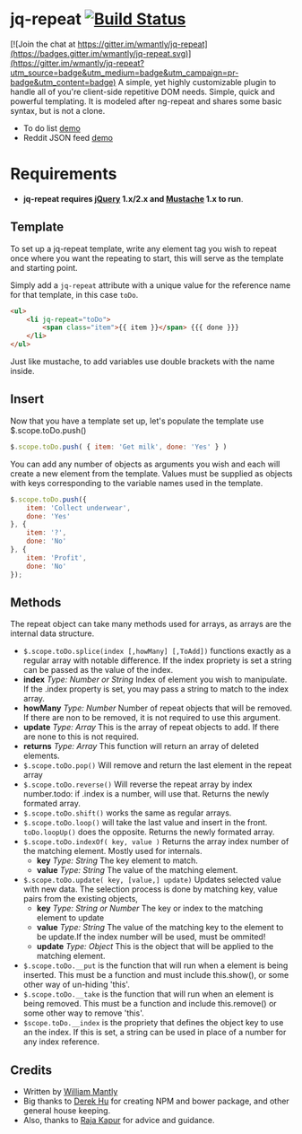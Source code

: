 # jq-repeat [![Build Status](https://travis-ci.org/wmantly/jq-repeat.svg)](https://travis-ci.org/wmantly/jq-repeat)

[![Join the chat at https://gitter.im/wmantly/jq-repeat](https://badges.gitter.im/wmantly/jq-repeat.svg)](https://gitter.im/wmantly/jq-repeat?utm_source=badge&utm_medium=badge&utm_campaign=pr-badge&utm_content=badge)
A simple, yet highly customizable plugin to handle all of you're client-side repetitive DOM needs. Simple, quick and powerful templating. It is modeled after ng-repeat and shares some basic syntax, but is not a clone.

* To do list [demo](http://jsfiddle.net/wmantly/nLj6nr4q/)
* Reddit JSON feed [demo](http://jsfiddle.net/wmantly/sge3zr28/)

# Requirements 

* __jq-repeat requires [jQuery](http://jquery.com/) 1.x/2.x and [Mustache](https://github.com/janl/mustache.js) 1.x to run__.

## Template
To set up a jq-repeat template, write any element tag you wish to repeat once where you want the repeating to start, this will serve as the template and starting point.

Simply add a `jq-repeat` attribute with a unique value for the reference name for that template, in this case `toDo`. 
```html
<ul>
    <li jq-repeat="toDo">
        <span class="item">{{ item }}</span> {{{ done }}}
    </li>
</ul>
```
Just like mustache, to add variables use double brackets with the name inside.

## Insert
Now that you have a template set up, let's populate the template use $.scope.toDo.push()
```javaScript
$.scope.toDo.push( { item: 'Get milk', done: 'Yes' } )
```
You can add any number of objects as arguments you wish and each will create a new element from the template. Values must be supplied as objects with keys corresponding to the variable names used in the template.
```javaScript
$.scope.toDo.push({
    item: 'Collect underwear',
    done: 'Yes'
}, {
    item: '?',
    done: 'No'
}, {
    item: 'Profit',
    done: 'No'
});
```
## Methods
The repeat object can take many methods used for arrays, as arrays are the internal data structure.

* `$.scope.toDo.splice(index [,howMany] [,ToAdd])` functions exactly as a regular array with notable difference. If the index propriety is set a string can be passed as the value of the index.
 * **index** *Type: Number or String*
    Index of element you wish to manipulate. If the .index property is set, you may pass a string to match to the index array.
 * **howMany** *Type: Number*
    Number of repeat objects that will be removed. If there are non to be removed, it is not required to use this argument.
 * **update** *Type: Array*
    This is the array of repeat objects to add. If there are none to this is not required.
 * **returns** *Type: Array*
    This function will return an array of deleted elements.
* `$.scope.toDo.pop()` Will remove and return the last element in the repeat array
* `$.scope.toDo.reverse()` Will reverse the repeat array by index number.todo: if .index is a number, will use that. Returns the newly formated array.
* `$.scope.toDo.shift()` works the same as regular arrays.
* `$.scope.toDo.loop()` will take the last value and insert in the front. `toDo.loopUp()` does the opposite. Returns the newly formated array.
* `$.scope.toDo.indexOf( key, value )` Returns the array index number of the matching element. Mostly used for internals.
  * **key** *Type: String*
    The key element to match.
  * **value** *Type: String*
    The value of the matching element.
* `$.scope.toDo.update( key, [value,] update)` Updates selected value with new data. The selection process is done by matching key, value pairs from the existing objects,
  * **key** *Type: String or Number*
    The key or index to the matching element to update
  * **value** *Type: String*
    The value of the matching key to the element to be update.If the index number will be used, must be ommited!
  * **update** *Type: Object*
    This is the object that will be applied to the matching element.
* `$.scope.toDo.__put` is the function that will run when a element is being inserted. This must be a function and must include this.show(), or some other way of un-hiding 'this'.
* `$.scope.toDo.__take` is the function that will run when an element is being removed. This must be a function and include this.remove() or some other way to remove 'this'.
* `$scope.toDo.__index` is the propriety that defines the object key to use an the index. If this is set, a string can be used in place of a number for any index reference.

## Credits
* Written by [William Mantly](https://github.com/wmantly)
* Big thanks to [Derek Hu](https://github.com/derek-dchu) for creating NPM and bower package, and other general house keeping.
* Also, thanks to [Raja Kapur](https://github.com/aonic) for advice and guidance.
